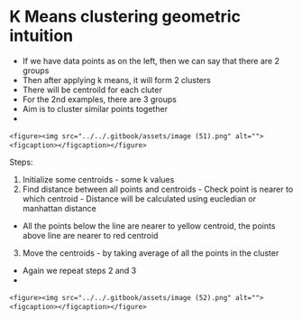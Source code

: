 # K Means clustering geometric intuition

* &#x20;If we have data points as on the left, then we can say that there are 2 groups
* Then after applying k means, it will form 2 clusters
* There will be centroild for each cluter
* For the 2nd examples, there are 3 groups
* Aim is to cluster similar points together
*

    <figure><img src="../../.gitbook/assets/image (51).png" alt=""><figcaption></figcaption></figure>

Steps:

1. Initialize some centroids - some k values
2. Find distance between all points and centroids - Check point is nearer to which centroid - Distance will be calculated using eucledian or manhattan distance

* All the points below the line are nearer to yellow centroid, the points above line are nearer to red centroid

3. Move the centroids - by taking average of all the points in the cluster

* &#x20;Again we repeat steps 2 and 3
*

    <figure><img src="../../.gitbook/assets/image (52).png" alt=""><figcaption></figcaption></figure>
